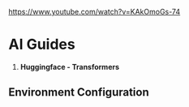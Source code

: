 https://www.youtube.com/watch?v=KAkOmoGs-74
# AI Guides

1. **Huggingface - Transformers**


## Environment Configuration

